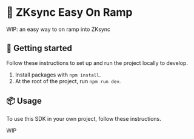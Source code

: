 # 🚀 ZKsync Easy On Ramp

WIP: an easy way to on ramp into ZKsync

## 🏁 Getting started

Follow these instructions to set up and run the project locally to develop.

1. Install packages with `npm install`.
2. At the root of the project, run `npm run dev`.

## 📦 Usage

To use this SDK in your own project, follow these instructions.

WIP
